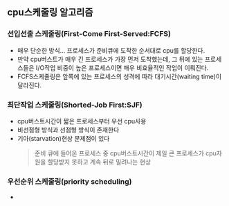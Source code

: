 ## cpu스케줄링 알고리즘
### 선입선출 스케줄링(First-Come First-Served:FCFS)
* 매우 단순한 방식... 프로세스가 준비큐에 도착한 순서대로 cpu를 할당한다.
* 만약 cpu버스트가 매우 긴 프로세스가 가장 먼저 도착했는데, 그 뒤에 있는 프로세스들은 I/O작업 비중이 높은 프로세스이면 매우 비효율적인 작업이 이뤄진다.
* FCFS스케줄링은 앞쪽에 있는 프로세스의 성격에 따라 대기시간(waiting time)이 달라진다.

### 최단작업 스케줄링(Shorted-Job First:SJF)
* cpu버스트시간이 짧은 프로세스부터 우선 cpu사용
* 비선점형 방식과 선점형 방식이 존재한다
* 기아(starvation)현상 문제점이 있다
  > 준비 큐에 들어온 프로세스 중 cpu버스트시간이 제일 큰 프로세스가 cpu자원을 할당받지 못하고 계속 뒤로 밀려나는 현상

### 우선순위 스케줄링(priority scheduling)
* 
